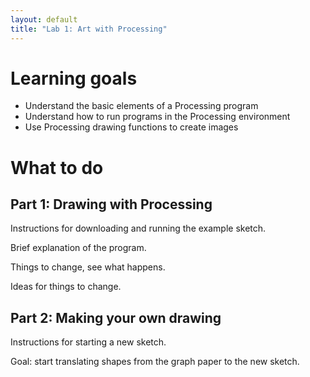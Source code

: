 ```yaml
---
layout: default
title: "Lab 1: Art with Processing"
---
```


# Learning goals

* Understand the basic elements of a Processing program
* Understand how to run programs in the Processing environment
* Use Processing drawing functions to create images

# What to do

## Part 1: Drawing with Processing

Instructions for downloading and running the example sketch.

Brief explanation of the program.

Things to change, see what happens.

Ideas for things to change.

## Part 2: Making your own drawing

Instructions for starting a new sketch.

Goal: start translating shapes from the graph paper to the new sketch.
